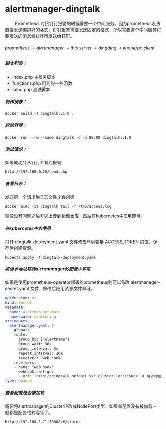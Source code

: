 # alertmanager-dingtalk

&nbsp;&nbsp;&nbsp;&nbsp;&nbsp;&nbsp;&nbsp;&nbsp;Prometheus 对接钉钉报警的时候需要一个中间服务。因为prometheus没法直接发送编排好的格式，钉钉报警需要发送固定的格式，所以需要这个中间服务将要发送的消息编排好再发送给钉钉。

###### prometheus -> alertmanager -> this server -> dingding -> phone/pc client

##### 脚本列表：
+ index.php 主服务脚本
+ functions.php 用到的一些函数
+ send.php 测试脚本


##### 制作镜像：
```console
docker build -t dingtalk:v1.0 .
```

##### 启动容器：
```console
docker run --rm --name dingtalk -d -p 80:80 dingtalk:v1.0
```

##### 测试请求：
如果成功会从钉钉里看到报警
```console
http://192.168.0.10/send.php
```

##### 查看日志：
发送第一个请求后日志文件才会创建
```console
docker exec -it dingtalk tail -f /tmp/access.log
```

镜像没有问题之后可以上传到镜像仓库，然后在kubernetes中使用即可。

##### 在kubernetes中的使用
打开 dingtalk-deployment.yaml 文件修改环境变量 ACCESS_TOKEN 的值，保存后创建资源。
```console
kubectl apply -f dingtalk-deployment.yaml
```

##### 将请求地址写到alertmanager的配置中即可
如果是使用prometheus-operator部署的prometheus则可以修改 alertmanager-secret.yaml 文件，修改后应用资源文件即可。
```yaml
apiVersion: v1
kind: Secret
metadata:
  name: alertmanager-main
  namespace: monitoring
stringData:
  alertmanager.yaml: |-
    global:
    route:
      group_by: ["alertname"]
      group_wait: 30s
      group_interval: 5m
      repeat_interval: 10m
      receiver: "web.hook"
    receivers:
    - name: "web.hook"
      webhook_configs:
      - url: "http://dingtalk.default.svc.cluster.local:5001" # 请求地址,也可以使用ClusterIP
type: Opaque
```
##### 查看配置是否被加载
需要将alertmanager的ClusterIP改成NodePort类型，如果新配置没有被加载一般都是配置格式写错了。
```console
http://192.168.1.71:30808/#/status
```
